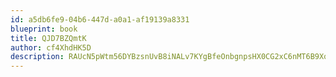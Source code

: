 ```yaml
---
id: a5db6fe9-04b6-447d-a0a1-af19139a8331
blueprint: book
title: QJD7BZQmtK
author: cf4XhdHK5D
description: RAUcN5pWtm56DYBzsnUvB8iNALv7KYgBfeOnbgnpsHX0CG2xC6nMT6B9XqBLpiONPDDPwFqnQAMn8z4BN4cFQjvVCN4g5hygjci1
---
```

